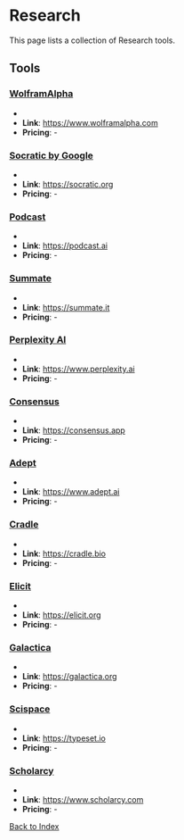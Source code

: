# Research

This page lists a collection of Research tools.

## Tools

### [WolframAlpha](https://www.wolframalpha.com)
-
- **Link**: https://www.wolframalpha.com
- **Pricing**: -

### [Socratic by Google](https://socratic.org)
-
- **Link**: https://socratic.org
- **Pricing**: -

### [Podcast](https://podcast.ai)
-
- **Link**: https://podcast.ai
- **Pricing**: -

### [Summate](https://summate.it)
-
- **Link**: https://summate.it
- **Pricing**: -

### [Perplexity AI](https://www.perplexity.ai)
-
- **Link**: https://www.perplexity.ai
- **Pricing**: -

### [Consensus](https://consensus.app)
-
- **Link**: https://consensus.app
- **Pricing**: -

### [Adept](https://www.adept.ai)
-
- **Link**: https://www.adept.ai
- **Pricing**: -

### [Cradle](https://cradle.bio)
-
- **Link**: https://cradle.bio
- **Pricing**: -

### [Elicit](https://elicit.org)
-
- **Link**: https://elicit.org
- **Pricing**: -

### [Galactica](https://galactica.org)
-
- **Link**: https://galactica.org
- **Pricing**: -

### [Scispace](https://typeset.io)
-
- **Link**: https://typeset.io
- **Pricing**: -

### [Scholarcy](https://www.scholarcy.com)
-
- **Link**: https://www.scholarcy.com
- **Pricing**: -


[Back to Index](././README.MD)